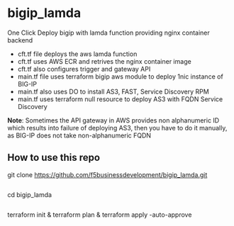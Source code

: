 # bigip_lamda
One Click Deploy bigip with lamda function providing nginx container backend

- cft.tf file deploys the aws lamda function
- cft.tf uses AWS ECR and retrives the nginx container image
- cft.tf also configures trigger and gateway API
- main.tf file uses terraform bigip aws module to deploy 1nic instance of BIG-IP
- main.tf also uses DO to install AS3, FAST, Service Discovery RPM
- main.tf uses terraform null resource to deploy AS3 with FQDN Service Discovery

**Note**: Sometimes the API gateway in AWS provides non alphanumeric ID which results
          into failure of deploying AS3, then you have to do it manually, as BIG-IP
          does not take non-alphanumeric FQDN 

## How to use this repo

git clone https://github.com/f5businessdevelopment/bigip_lamda.git
```
```   
cd bigip_lamda

```
```

terraform init & terraform plan & terraform apply -auto-approve

```    
